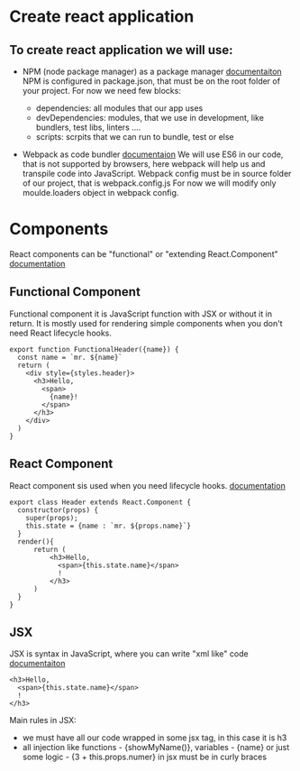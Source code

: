 # Create react application

## To create react application we will use:

- NPM (node package manager) as a package manager [documentaiton](https://docs.npmjs.com/files/package.json)
NPM is configured in package.json, that must be on the root folder of your project. For now we need few blocks:
  - dependencies: all modules that our app uses
  - devDependencies: modules, that we use in development, like bundlers, test libs, linters ....
  - scripts: scrpits that we can run to bundle, test or else

- Webpack as code bundler [documentaion](https://webpack.github.io/docs/configuration.html)
We will use ES6 in our code, that is not supported by browsers, here webpack will help us and transpile code into JavaScript.
Webpack config must be in source folder of our project, that is webpack.config.js
For now we will modify only moulde.loaders object in webpack config.

# Components

React components can be "functional" or "extending React.Component"
[documentation](https://facebook.github.io/react/docs/components-and-props.html)

## Functional Component
Functional component it is JavaScript function with JSX or without it in return. It is mostly used for rendering simple components when you don't need React lifecycle hooks.
~~~~
export function FunctionalHeader({name}) {
  const name = `mr. ${name}`
  return (
    <div style={styles.header}>
      <h3>Hello,
        <span>
          {name}!
        </span>
      </h3>
    </div>
  )
}
~~~~

## React Component
React component sis used when you need lifecycle hooks. [documentation](https://facebook.github.io/react/docs/react-component.html)
~~~~
export class Header extends React.Component {
  constructor(props) {
    super(props);
    this.state = {name : `mr. ${props.name}`}
  }
  render(){
      return (
          <h3>Hello,
            <span>{this.state.name}</span>
            !
          </h3>
      )
  }
}
~~~~

## JSX
JSX is syntax in JavaScript, where you can write "xml like" code [documentaiton](https://facebook.github.io/react/docs/jsx-in-depth.html)
```
<h3>Hello,
  <span>{this.state.name}</span>
  !
</h3>
```
Main rules in JSX:
- we must have all our code wrapped in some jsx tag, in this case it is h3
- all injection like functions - {showMyName()}, variables - {name} or just some logic - {3 + this.props.numer} in jsx must be in curly braces
